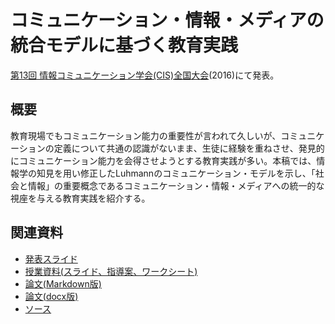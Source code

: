 # コミュニケーション・情報・メディアの統合モデルに基づく教育実践
[第13回 情報コミュニケーション学会(CIS)全国大会](http://www.cis.gr.jp/zenkoku.html)(2016)にて発表。

## 概要
教育現場でもコミュニケーション能力の重要性が言われて久しいが、コミュニケーションの定義について共通の認識がないまま、生徒に経験を重ねさせ、発見的にコミュニケーション能力を会得させようとする教育実践が多い。本稿では、情報学の知見を用い修正したLuhmannのコミュニケーション・モデルを示し、「社会と情報」の重要概念であるコミュニケーション・情報・メディアへの統一的な視座を与える教育実践を紹介する。

## 関連資料
- [発表スライド](https://www.slideshare.net/saireya/ss-58806956)
- [授業資料(スライド、指導案、ワークシート)](https://saireya.gitbooks.io/plan-informatics/content/communication)
- [論文(Markdown版)](thesis.md)
- [論文(docx版)](https://www.scribd.com/doc/299911454)
- [ソース](https://github.com/saireya/thesis-manuscript/tree/master/2016CIS-communication)

